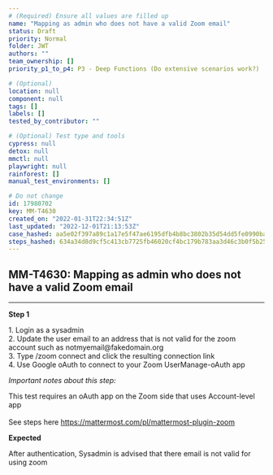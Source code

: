 ```yaml
---
# (Required) Ensure all values are filled up
name: "Mapping as admin who does not have a valid Zoom email"
status: Draft
priority: Normal
folder: JWT
authors: ""
team_ownership: []
priority_p1_to_p4: P3 - Deep Functions (Do extensive scenarios work?)

# (Optional)
location: null
component: null
tags: []
labels: []
tested_by_contributor: ""

# (Optional) Test type and tools
cypress: null
detox: null
mmctl: null
playwright: null
rainforest: []
manual_test_environments: []

# Do not change
id: 17980702
key: MM-T4630
created_on: "2022-01-31T22:34:51Z"
last_updated: "2022-12-01T21:13:53Z"
case_hashed: aa5e02f397a89c1a17e5f47ae6195dfb4b8bc3802b35d54dd5fe0990ba23933dd547e5dd461af670bef34b3342d20b61
steps_hashed: 634a34d8d9cf5c413cb7725fb46020cf4bc179b783aa3d46c3b0f5b2527e8553735bfdd48fd092f60ac7f11b2c1d05f0
---
```


<!-- (Auto-generated) Based on frontmatter's "key" and "name" -->

## MM-T4630: Mapping as admin who does not have a valid Zoom email

---

**Step 1**

1\. Login as a sysadmin\
2\. Update the user email to an address that is not valid for the zoom account such as notmyemail\@fakedomain.org\
3\. Type /zoom connect and click the resulting connection link\
4\. Use Google oAuth to connect to your Zoom UserManage-oAuth app

_Important notes about this step:_

This test requires an oAuth app on the Zoom side that uses Account-level app\
\
See steps here <https://mattermost.com/pl/mattermost-plugin-zoom>

**Expected**

After authentication, Sysadmin is advised that there email is not valid for using zoom
